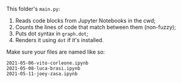 This folder's `main.py`:

1. Reads code blocks from Jupyter Notebooks in the cwd;
2. Counts the lines of code that match between them (non-fuzzy);
3. Puts dot syntax in `graph.dot`;
4. Renders it using `dot` if it's installed.

Make sure your files are named like so:

```text
2021-05-06-vito-corleone.ipynb
2021-05-08-luca-brasi.ipynb
2021-05-11-joey-zasa.ipynb
```
